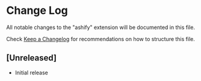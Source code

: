 # Change Log

All notable changes to the "ashify" extension will be documented in this file.

Check [Keep a Changelog](http://keepachangelog.com/) for recommendations on how to structure this file.

## [Unreleased]

- Initial release